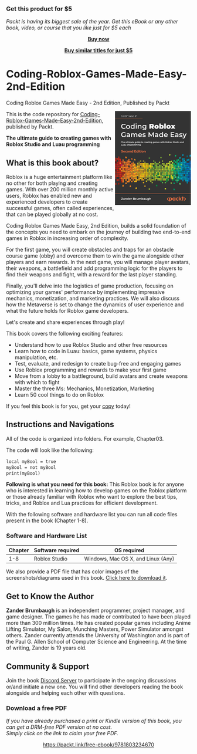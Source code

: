 
### Get this product for $5

<i>Packt is having its biggest sale of the year. Get this eBook or any other book, video, or course that you like just for $5 each</i>


<b><p align='center'>[Buy now](https://packt.link/9781803234670)</p></b>


<b><p align='center'>[Buy similar titles for just $5](https://subscription.packtpub.com/search)</p></b>


# Coding-Roblox-Games-Made-Easy-2nd-Edition
Coding Roblox Games Made Easy - 2nd Edition, Published by Packt

<a href="https://www.packtpub.com/product/coding-roblox-games-made-easy/9781803234670"><img src="cover.png" alt="Book Name" height="256px" align="right"></a>

This is the code repository for [Coding-Roblox-Games-Made-Easy-2nd-Edition](https://www.packtpub.com/product/coding-roblox-games-made-easy/9781803234670), published by Packt.

**The ultimate guide to creating games with Roblox Studio and Luau programming**

## What is this book about?
Roblox is a huge entertainment platform like no other for both playing and creating games. With over 200 million monthly active users, Roblox has enabled new and experienced developers to create successful games, often called experiences, that can be played globally at no cost.

Coding Roblox Games Made Easy, 2nd Edition, builds a solid foundation of the concepts you need to embark on the journey of building two end-to-end games in Roblox in increasing order of complexity.

For the first game, you will create obstacles and traps for an obstacle course game (obby) and overcome them to win the game alongside other players and earn rewards. In the next game, you will manage player avatars, their weapons, a battlefield and add programming logic for the players to find their weapons and fight, with a reward for the last player standing.

Finally, you'll delve into the logistics of game production, focusing on optimizing your games' performance by implementing impressive mechanics, monetization, and marketing practices. We will also discuss how the Metaverse is set to change the dynamics of user experience and what the future holds for Roblox game developers.

Let's create and share experiences through play!

This book covers the following exciting features: 
* Understand how to use Roblox Studio and other free resources
* Learn how to code in Luau: basics, game systems, physics manipulation, etc.
* Test, evaluate, and redesign to create bug-free and engaging games
* Use Roblox programming and rewards to make your first game
* Move from a lobby to a battleground, build avatars and create weapons with which to fight
* Master the three Ms: Mechanics, Monetization, Marketing
* Learn 50 cool things to do on Roblox

If you feel this book is for you, get your [copy](https://www.amazon.com/Coding-Roblox-Games-Made-Easy/dp/1803234679) today!

## Instructions and Navigations
All of the code is organized into folders. For example, Chapter03.

The code will look like the following:
```
local myBool = true
myBool = not myBool
print(myBool)
```

**Following is what you need for this book:**
This Roblox book is for anyone who is interested in learning how to develop games on the Roblox platform or those already familiar with Roblox who want to explore the best tips, tricks, and Roblox and Lua practices for efficient development.

With the following software and hardware list you can run all code files present in the book (Chapter 1-8).

### Software and Hardware List

| Chapter  | Software required                   | OS required                        |
| -------- | ------------------------------------| -----------------------------------|
| 1-8      | Roblox Studio                       | Windows, Mac OS X, and Linux (Any) |

We also provide a PDF file that has color images of the screenshots/diagrams used in this book. [Click here to download it](https://static.packt-cdn.com/downloads/9781803234670_ColorImages.pdf).

## Get to Know the Author
**Zander Brumbaugh**
is an independent programmer, project manager, and game designer. The games he has made or contributed to have been played more than 300 million times. He has created popular games including Anime Lifting Simulator, My Salon, Munching Masters, Power Simulator amongst others. Zander currently attends the University of Washington and is part of the Paul G. Allen School of Computer Science and Engineering. At the time of writing, Zander is 19 years old.


## Community & Support
Join the book [Discord Server](https://discord.gg/JEv2mqygZB) to participate in the ongoing discussions or/and initiate a new one. You will find other developers reading the book alongside and helping each other with questions.
### Download a free PDF

 <i>If you have already purchased a print or Kindle version of this book, you can get a DRM-free PDF version at no cost.<br>Simply click on the link to claim your free PDF.</i>
<p align="center"> <a href="https://packt.link/free-ebook/9781803234670">https://packt.link/free-ebook/9781803234670 </a> </p>